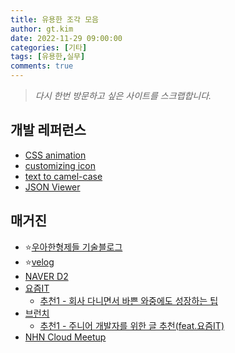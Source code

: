 ```yaml
---
title: 유용한 조각 모음
author: gt.kim
date: 2022-11-29 09:00:00
categories: [기타]
tags: [유용한,실무]
comments: true
---
```


> _다시 한번 방문하고 싶은 사이트를 스크랩합니다._

## 개발 레퍼런스
- [CSS animation](https://animista.net/)
- [customizing icon](https://icon.ray.so/)
- [text to camel-case](https://textedit.tools/camelcase)
- [JSON Viewer](https://codebeautify.org/jsonviewer)

## 매거진
- ⭐[우아한형제들 기술블로그](https://techblog.woowahan.com/)
- ⭐[velog](https://velog.io/)
- [NAVER D2](https://d2.naver.com/helloworld)
- [요즘IT](https://yozm.wishket.com/magazine/)
    * [추천1 - 회사 다니면서 바쁜 와중에도 성장하는 팁](https://yozm.wishket.com/magazine/detail/1742/)
- [브런치](https://brunch.co.kr/keyword/IT)
    * [추천1 - 주니어 개발자를 위한 글 추천(feat.요즘IT)](https://brunch.co.kr/@fullmoon22/33)
- [NHN Cloud Meetup](https://meetup.toast.com/)
